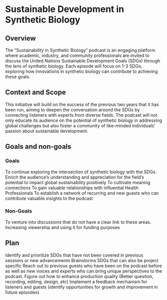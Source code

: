 # Sustainable Development in Synthetic Biology

## Overview
The “Sustainability in Synthetic Biology” podcast is an engaging platform where academic, industry, and community professionals are invited to discuss the United Nations Sustainable Development Goals (SDGs) through the lens of synthetic biology. Each episode will focus on 1-3 SDGs, exploring how innovations in synthetic biology can contribute to achieving these goals. 

## Context and Scope
This initiative will build on the success of the previous two years that it has been run, aiming to deepen the conversation around the SDGs by connecting listeners with experts from diverse fields. The podcast will not only educate its audience on the potential of synthetic biology in addressing global challenges but also foster a community of like-minded individuals' passion about sustainable development. 

## Goals and non-goals
### Goals
To continue exploring the intersection of synthetic biology with the SDGs.
Enrich the audience’s understanding and appreciation for the field’s potential to impact global sustainability positively 
To cultivate meaning connections
To gain valuable relationships with influential Health Professionals
To establish a network of recurring and new guests who can contribute valuable insights to the podcast

### Non-Goals
To venture into discussions that do not have a clear link to these areas. 
Increasing viewership and using it for funding purposes

## Plan
Identify and prioritize SDGs that have not been covered in previous sessions or new advancements
Brainstorms SDGs that can also be project specific
Reach out to previous guests who have been on the podcast before as well as new voices and experts who can bring unique perspectives to the podcast.
Figure out how to enhance production quality (Better question, recording, editing, design, etc)
Implement a feedback mechanism for listeners and guests (identify opportunities for growth and improvement in future episodes)
